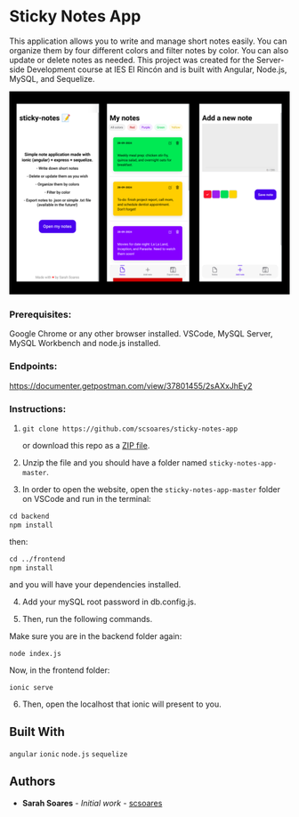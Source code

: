 ﻿# Sticky Notes App

This application allows you to write and manage short notes easily. You can organize them by four different colors and filter notes by color. You can also update or delete notes as needed. This project was created for the Server-side Development course at IES El Rincón and is built with Angular, Node.js, MySQL, and Sequelize.

![Home page](readme-img/app-overview.png)

### Prerequisites:

Google Chrome or any other browser installed. VSCode, MySQL Server, MySQL Workbench and node.js installed.


### Endpoints:

https://documenter.getpostman.com/view/37801455/2sAXxJhEy2 

### Instructions:

1. ```
   git clone https://github.com/scsoares/sticky-notes-app
   ```

   or download this repo as a [ZIP file](https://github.com/scsoares/sticky-notes-app/archive/master.zip).

2. Unzip the file and you should have a folder named `sticky-notes-app-master`.

3. In order to open the website, open the `sticky-notes-app-master` folder on VSCode and run in the terminal:

```
cd backend
npm install

```

then:

```
cd ../frontend
npm install
```

and you will have your dependencies installed.

4. Add your mySQL root password in db.config.js.

5. Then, run the following commands.

Make sure you are in the backend folder again:

```
node index.js

```

Now, in the frontend folder:

```
ionic serve

```

6. Then, open the localhost that ionic will present to you.

## Built With

`angular` `ionic` `node.js` `sequelize`

## Authors

- **Sarah Soares** - _Initial work_ - [scsoares](https://github.com/scsoares)
